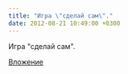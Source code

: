 ```yaml
---
title: "Игра \"сделай сам\"."
date: 2012-08-21 10:49:00 +0300
---
```


Игра "сделай сам".

[Вложение](/assets/vk_photos/2/dempy0G0dbM.jpg)
